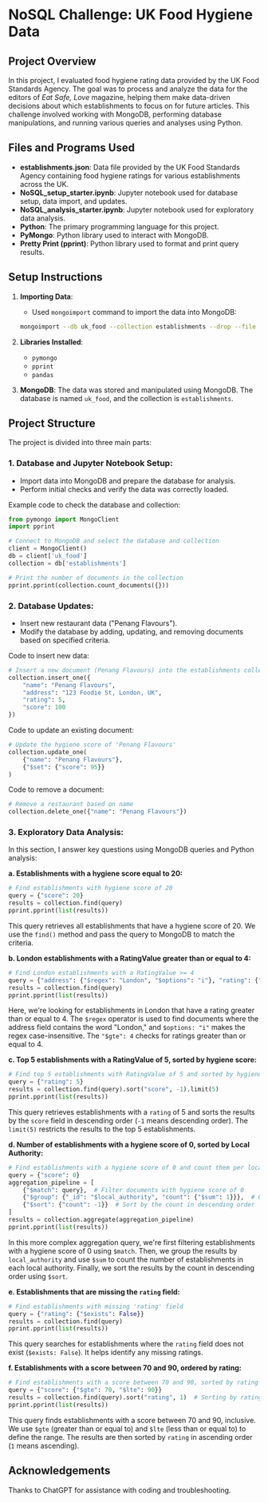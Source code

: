 # NoSQL Challenge: UK Food Hygiene Data

## Project Overview

In this project, I evaluated food hygiene rating data provided by the UK Food Standards Agency. The goal was to process and analyze the data for the editors of *Eat Safe, Love* magazine, helping them make data-driven decisions about which establishments to focus on for future articles. This challenge involved working with MongoDB, performing database manipulations, and running various queries and analyses using Python.

## Files and Programs Used

- **establishments.json**: Data file provided by the UK Food Standards Agency containing food hygiene ratings for various establishments across the UK.
- **NoSQL_setup_starter.ipynb**: Jupyter notebook used for database setup, data import, and updates.
- **NoSQL_analysis_starter.ipynb**: Jupyter notebook used for exploratory data analysis.
- **Python**: The primary programming language for this project.
- **PyMongo**: Python library used to interact with MongoDB.
- **Pretty Print (pprint)**: Python library used to format and print query results.

## Setup Instructions

1. **Importing Data**: 
   - Used `mongoimport` command to import the data into MongoDB:
   ```bash
   mongoimport --db uk_food --collection establishments --drop --file establishments.json --jsonArray
   ```

2. **Libraries Installed**:
   - `pymongo`
   - `pprint`
   - `pandas`

3. **MongoDB**: The data was stored and manipulated using MongoDB. The database is named `uk_food`, and the collection is `establishments`.

## Project Structure

The project is divided into three main parts:

### 1. **Database and Jupyter Notebook Setup**: 
   - Import data into MongoDB and prepare the database for analysis.
   - Perform initial checks and verify the data was correctly loaded.

   Example code to check the database and collection:
   ```python
   from pymongo import MongoClient
   import pprint

   # Connect to MongoDB and select the database and collection
   client = MongoClient()
   db = client['uk_food']
   collection = db['establishments']

   # Print the number of documents in the collection
   pprint.pprint(collection.count_documents({}))
   ```

### 2. **Database Updates**: 
   - Insert new restaurant data ("Penang Flavours").
   - Modify the database by adding, updating, and removing documents based on specified criteria.

   Code to insert new data:
   ```python
   # Insert a new document (Penang Flavours) into the establishments collection
   collection.insert_one({
       "name": "Penang Flavours",
       "address": "123 Foodie St, London, UK",
       "rating": 5,
       "score": 100
   })
   ```

   Code to update an existing document:
   ```python
   # Update the hygiene score of 'Penang Flavours'
   collection.update_one(
       {"name": "Penang Flavours"},
       {"$set": {"score": 95}}
   )
   ```

   Code to remove a document:
   ```python
   # Remove a restaurant based on name
   collection.delete_one({"name": "Penang Flavours"})
   ```

### 3. **Exploratory Data Analysis**: 
   In this section, I answer key questions using MongoDB queries and Python analysis:

   **a. Establishments with a hygiene score equal to 20:**
   ```python
   # Find establishments with hygiene score of 20
   query = {"score": 20}
   results = collection.find(query)
   pprint.pprint(list(results))
   ```

   This query retrieves all establishments that have a hygiene score of 20. We use the `find()` method and pass the query to MongoDB to match the criteria.

   **b. London establishments with a RatingValue greater than or equal to 4:**
   ```python
   # Find London establishments with a RatingValue >= 4
   query = {"address": {"$regex": "London", "$options": "i"}, "rating": {"$gte": 4}}
   results = collection.find(query)
   pprint.pprint(list(results))
   ```

   Here, we're looking for establishments in London that have a rating greater than or equal to 4. The `$regex` operator is used to find documents where the address field contains the word "London," and `$options: "i"` makes the regex case-insensitive. The `"$gte": 4` checks for ratings greater than or equal to 4.

   **c. Top 5 establishments with a RatingValue of 5, sorted by hygiene score:**
   ```python
   # Find top 5 establishments with RatingValue of 5 and sorted by hygiene score
   query = {"rating": 5}
   results = collection.find(query).sort("score", -1).limit(5)
   pprint.pprint(list(results))
   ```

   This query retrieves establishments with a `rating` of 5 and sorts the results by the `score` field in descending order (`-1` means descending order). The `limit(5)` restricts the results to the top 5 establishments.

   **d. Number of establishments with a hygiene score of 0, sorted by Local Authority:**
   ```python
   # Find establishments with a hygiene score of 0 and count them per local authority
   query = {"score": 0}
   aggregation_pipeline = [
       {"$match": query},  # Filter documents with hygiene score of 0
       {"$group": {"_id": "$local_authority", "count": {"$sum": 1}}},  # Group by local authority and count occurrences
       {"$sort": {"count": -1}}  # Sort by the count in descending order
   ]
   results = collection.aggregate(aggregation_pipeline)
   pprint.pprint(list(results))
   ```

   In this more complex aggregation query, we're first filtering establishments with a hygiene score of 0 using `$match`. Then, we group the results by `local_authority` and use `$sum` to count the number of establishments in each local authority. Finally, we sort the results by the count in descending order using `$sort`.

   **e. Establishments that are missing the `rating` field:**
   ```python
   # Find establishments with missing 'rating' field
   query = {"rating": {"$exists": False}}
   results = collection.find(query)
   pprint.pprint(list(results))
   ```

   This query searches for establishments where the `rating` field does not exist (`$exists: False`). It helps identify any missing ratings.

   **f. Establishments with a score between 70 and 90, ordered by rating:**
   ```python
   # Find establishments with a score between 70 and 90, sorted by rating
   query = {"score": {"$gte": 70, "$lte": 90}}
   results = collection.find(query).sort("rating", 1)  # Sorting by rating in ascending order
   pprint.pprint(list(results))
   ```

   This query finds establishments with a score between 70 and 90, inclusive. We use `$gte` (greater than or equal to) and `$lte` (less than or equal to) to define the range. The results are then sorted by `rating` in ascending order (`1` means ascending).


## Acknowledgements

Thanks to ChatGPT for assistance with coding and troubleshooting.
